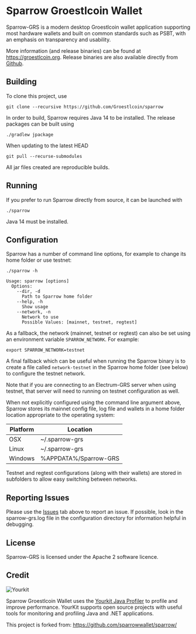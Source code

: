 # Sparrow Groestlcoin Wallet

Sparrow-GRS is a modern desktop Groestlcoin wallet application supporting most hardware wallets and built on common standards such as PSBT, with an emphasis on transparency and usability.

More information (and release binaries) can be found at https://groestlcoin.org. Release binaries are also available directly from [Github](https://github.com/Groestlcoin/sparrow/releases).

## Building

To clone this project, use

`git clone --recursive https://github.com/Groestlcoin/sparrow`

In order to build, Sparrow requires Java 14 to be installed. The release packages can be built using

`./gradlew jpackage`

When updating to the latest HEAD

`git pull --recurse-submodules`

All jar files created are reproducible builds.

## Running

If you prefer to run Sparrow directly from source, it can be launched with

`./sparrow`

Java 14 must be installed.

## Configuration

Sparrow has a number of command line options, for example to change its home folder or use testnet:

```
./sparrow -h

Usage: sparrow [options]
  Options:
    --dir, -d
      Path to Sparrow home folder
    --help, -h
      Show usage
    --network, -n
      Network to use
      Possible Values: [mainnet, testnet, regtest]
```

As a fallback, the network (mainnet, testnet or regtest) can also be set using an environment variable `SPARROW_NETWORK`. For example:

`export SPARROW_NETWORK=testnet`

A final fallback which can be useful when running the Sparrow binary is to create a file called ``network-testnet`` in the Sparrow home folder (see below) to configure the testnet network.

Note that if you are connecting to an Electrum-GRS server when using testnet, that server will need to running on testnet configuration as well.

When not explicitly configured using the command line argument above, Sparrow stores its mainnet config file, log file and wallets in a home folder location appropriate to the operating system:

Platform | Location
-------- | --------
OSX      | ~/.sparrow-grs
Linux    | ~/.sparrow-grs
Windows  | %APPDATA%/Sparrow-GRS

Testnet and regtest configurations (along with their wallets) are stored in subfolders to allow easy switching between networks.

## Reporting Issues

Please use the [Issues](https://github.com/Groestlcoin/sparrow/issues) tab above to report an issue. If possible, look in the sparrow-grs.log file in the configuration directory for information helpful in debugging.

## License

Sparrow-GRS is licensed under the Apache 2 software licence.

## Credit

![Yourkit](https://www.yourkit.com/images/yklogo.png)

Sparrow Groestlcoin Wallet uses the [Yourkit Java Profiler](https://www.yourkit.com/java/profiler/) to profile and improve performance.
YourKit supports open source projects with useful tools for monitoring and profiling Java and .NET applications.

This project is forked from: https://github.com/sparrowwallet/sparrow/
